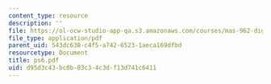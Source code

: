```yaml
---
content_type: resource
description: ''
file: https://ol-ocw-studio-app-qa.s3.amazonaws.com/courses/mas-962-digital-typography-fall-1997/d95d3c43bc0b83c34c3df13d741c6411_ps6.pdf
file_type: application/pdf
parent_uid: 543dc638-c4f5-a742-6523-1aeca169dfbd
resourcetype: Document
title: ps6.pdf
uid: d95d3c43-bc0b-83c3-4c3d-f13d741c6411
---
```

